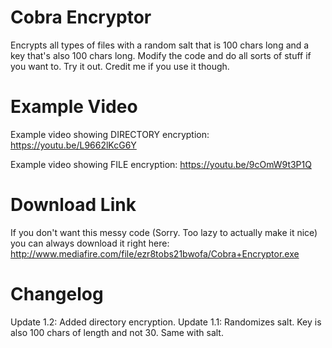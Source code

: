 # Cobra Encryptor
Encrypts all types of files with a random salt that is 100 chars long and a key that's also 100 chars long. Modify the code and do all sorts of stuff if you want to. Try it out. Credit me if you use it though.

# Example Video
Example video showing DIRECTORY encryption: https://youtu.be/L9662lKcG6Y

Example video showing FILE encryption: https://youtu.be/9cOmW9t3P1Q

# Download Link
If you don't want this messy code (Sorry. Too lazy to actually make it nice) you can always download it right here: http://www.mediafire.com/file/ezr8tobs21bwofa/Cobra+Encryptor.exe

# Changelog
Update 1.2: Added directory encryption.
Update 1.1: Randomizes salt. Key is also 100 chars of length and not 30. Same with salt.
